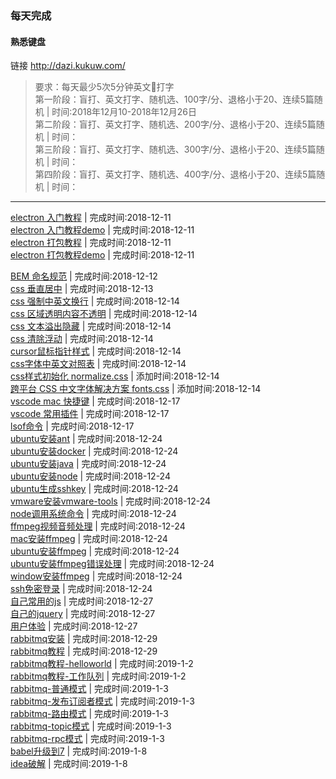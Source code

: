 ### 每天完成
#### 熟悉键盘
链接 http://dazi.kukuw.com/  
>要求：每天最少5次5分钟英文打字  
>第一阶段：盲打、英文打字、随机选、100字/分、退格小于20、连续5篇随机 | 时间:2018年12月10-2018年12月26日  
>第二阶段：盲打、英文打字、随机选、200字/分、退格小于20、连续5篇随机 | 时间：  
>第三阶段：盲打、英文打字、随机选、300字/分、退格小于20、连续5篇随机 | 时间：  
>第四阶段：盲打、英文打字、随机选、400字/分、退格小于20、连续5篇随机 | 时间：  
-----------------------------------------------------

[electron 入门教程](https://github.com/13653389794/plain/blob/master/electron/入门教程/入门教程.md) | 完成时间:2018-12-11      
[electron 入门教程demo](https://github.com/13653389794/plain/tree/master/electron/demo/demo01) | 完成时间:2018-12-11      
[electron 打包教程](https://github.com/13653389794/plain/blob/master/electron/electron打包/electron打包.md) | 完成时间:2018-12-11      
[electron 打包教程demo](https://github.com/13653389794/plain/tree/master/electron/demo/demo02) | 完成时间:2018-12-11  

[BEM 命名规范](https://github.com/13653389794/plain/blob/master/css/BEM.md) | 完成时间:2018-12-12   
[css 垂直居中](https://github.com/13653389794/plain/blob/master/css/垂直居中.md) | 完成时间:2018-12-13    
[css 强制中英文换行](https://github.com/13653389794/plain/blob/master/css/强制中英文换行.md) | 完成时间:2018-12-14   
[css 区域透明内容不透明](https://github.com/13653389794/plain/blob/master/css/区域透明内容不透明.md) | 完成时间:2018-12-14   
[css 文本溢出隐藏](https://github.com/13653389794/plain/blob/master/css/文本溢出隐藏.md) | 完成时间:2018-12-14   
[css 清除浮动](https://github.com/13653389794/plain/blob/master/css/清除浮动.md) | 完成时间:2018-12-14   
[cursor鼠标指针样式](https://github.com/13653389794/plain/blob/master/css/cursor指针.md) | 完成时间:2018-12-14   
[css字体中英文对照表](https://github.com/13653389794/plain/blob/master/css/字体中英文对照表.md) | 完成时间:2018-12-14   
[css样式初始化 normalize.css](https://github.com/necolas/normalize.css)  | 添加时间:2018-12-14   
[跨平台 CSS 中文字体解决方案 fonts.css](https://github.com/zenozeng/fonts.css)  | 添加时间:2018-12-14    
[vscode mac 快捷键](https://github.com/13653389794/plain/blob/master/vscode/mac快捷键.md)  | 完成时间:2018-12-17   
[vscode 常用插件](https://github.com/13653389794/plain/blob/master/vscode/常用插件.md)  | 完成时间:2018-12-17   
[lsof命令](https://github.com/13653389794/plain/blob/master/lsof/lsof.md)  | 完成时间:2018-12-17   
[ubuntu安装ant](https://github.com/13653389794/plain/blob/master/ubuntu/ubuntu安装ant.md)  | 完成时间:2018-12-24    
[ubuntu安装docker](https://github.com/13653389794/plain/blob/master/ubuntu/ubuntu安装docker.md)  | 完成时间:2018-12-24    
[ubuntu安装java](https://github.com/13653389794/plain/blob/master/ubuntu/ubuntu安装java.md)  | 完成时间:2018-12-24    
[ubuntu安装node](https://github.com/13653389794/plain/blob/master/ubuntu/ubuntu安装node.md)  | 完成时间:2018-12-24   
[ubuntu生成sshkey](https://github.com/13653389794/plain/blob/master/ubuntu/ubuntu生成sshkey.md)  | 完成时间:2018-12-24   
[vmware安装vmware-tools](https://github.com/13653389794/plain/blob/master/vmware/安装vmware-tools.md)  | 完成时间:2018-12-24   
[node调用系统命令](https://github.com/13653389794/plain/blob/master/node/node调用系统命令.md)  | 完成时间:2018-12-24   
[ffmpeg视频音频处理](https://github.com/13653389794/plain/blob/master/ffmpeg/ffmpeg介绍.md)  | 完成时间:2018-12-24   
[mac安装ffmpeg](https://github.com/13653389794/plain/blob/master/ffmpeg/mac安装ffmpeg.md)  | 完成时间:2018-12-24   
[ubuntu安装ffmpeg](https://github.com/13653389794/plain/blob/master/ffmpeg/ubuntu安装ffmpeg.md)  | 完成时间:2018-12-24    
[ubuntu安装ffmpeg错误处理](https://github.com/13653389794/plain/blob/master/ffmpeg/ubuntu安装ffmpeg错误处理.md)  | 完成时间:2018-12-24     
[window安装ffmpeg](https://github.com/13653389794/plain/blob/master/ffmpeg/window安装ffmpeg.md)  | 完成时间:2018-12-24     
[ssh免密登录](https://github.com/13653389794/plain/blob/master/ssh/ssh免密登录.md)  | 完成时间:2018-12-24     
[自己常用的js](https://github.com/13653389794/plain/blob/master/javascript/常用的js.js)  | 完成时间:2018-12-27     
[自己的jquery](https://github.com/13653389794/plain/blob/master/javascript/自己的jquery.js)  | 完成时间:2018-12-27     
[用户体验](https://github.com/13653389794/plain/blob/master/用户体验/用户体验.md)  | 完成时间:2018-12-27     
[rabbitmq安装](https://github.com/13653389794/plain/blob/master/rabbitmq/rabbitmq安装.md)  | 完成时间:2018-12-29     
[rabbitmq教程](https://github.com/13653389794/plain/blob/master/rabbitmq/rabbitmq教程.md)  | 完成时间:2018-12-29     
[rabbitmq教程-helloworld](https://github.com/13653389794/plain/blob/master/rabbitmq/rabbitmq教程-helloworld.md)  | 完成时间:2019-1-2        
[rabbitmq教程-工作队列](https://github.com/13653389794/plain/blob/master/rabbitmq/rabbitmq教程-工作队列.md)  | 完成时间:2019-1-2     
[rabbitmq-普通模式](https://github.com/13653389794/plain/blob/master/rabbitmq/普通模式/)  | 完成时间:2019-1-3         
[rabbitmq-发布订阅者模式](https://github.com/13653389794/plain/blob/master/rabbitmq/发布订阅者模式/)  | 完成时间:2019-1-3         
[rabbitmq-路由模式](https://github.com/13653389794/plain/blob/master/rabbitmq/路由模式/)  | 完成时间:2019-1-3         
[rabbitmq-topic模式](https://github.com/13653389794/plain/blob/master/rabbitmq/topic模式/)  | 完成时间:2019-1-3         
[rabbitmq-rpc模式](https://github.com/13653389794/plain/blob/master/rabbitmq/rpc模式/)  | 完成时间:2019-1-3         
[babel升级到7](https://github.com/13653389794/plain/blob/master/babel/babel6生babel7.md)  | 完成时间:2019-1-8         
[idea破解](https://github.com/13653389794/plain/blob/master/intellijIDEA/idea破解.md)  | 完成时间:2019-1-8         






